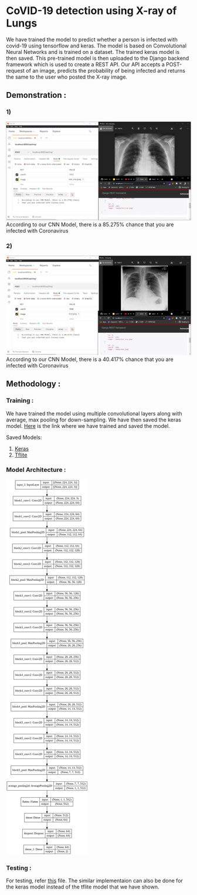 # CoVID-19 detection using X-ray of Lungs 

We have trained the model to predict whether a person is infected with covid-19 using tensorflow and keras. The model is based on Convolutional Neural Networks and is trained on a dataset. The trained keras model is then saved. This pre-trained model is then uploaded to the Django backend framework which is used to create a REST API. Our API accepts a POST-request of an image, predicts the probability of being infected and returns the same to the user who posted the X-ray image.


## Demonstration : 

### 1)
<img src = "https://github.com/Technocrats-nitw/Care/blob/master/ML/Covid19_Lung_X-Ray/sample/predict1.jpeg">
According to our CNN Model, there is a 85.275% chance that you are infected with Coronavirus

### 2)
<img src = "https://github.com/Technocrats-nitw/Care/blob/master/ML/Covid19_Lung_X-Ray/sample/predict2.jpeg">
According to our CNN Model, there is a 40.417% chance that you are infected with Coronavirus


## Methodology :

### Training : 

We have trained the model using multiple convolutional layers along with average, max pooling for down-sampling. We have then saved the keras model. [Here](https://github.com/Technocrats-nitw/Care/blob/master/ML/Covid19_Lung_X-Ray/covid_detection_x_ray.ipynb) is the link where we have trained and saved the model.

Saved Models:
1) [Keras](https://github.com/Technocrats-nitw/Care/blob/master/ML/Covid19_Lung_X-Ray/covid19.model)
2) [Tflite](https://github.com/Technocrats-nitw/Care/blob/master/ML/Covid19_Lung_X-Ray/model.tflite)

### Model Architecture :
<img src = "https://github.com/Technocrats-nitw/Care/blob/master/ML/Covid19_Lung_X-Ray/model_architecture.png">

### Testing :

For testing, refer [this](https://github.com/Technocrats-nitw/Care/blob/master/ML/Covid19_Lung_X-Ray/Untitled.ipynb) file. The similar implementaion can also be done for the keras model instead of the tflite model that we have shown.
